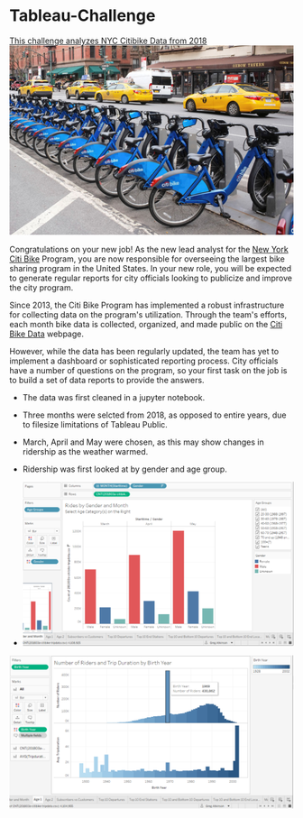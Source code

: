 # Tableau-Challenge
[This challenge analyzes NYC Citibike Data from 2018](https://public.tableau.com/profile/greg.atkinson1953#!/vizhome/CitiBikes1_16129727353650/RidesbyGenderandMonth)
![Citi-Bikes](Images/citibike2.jpg)

Congratulations on your new job! As the new lead analyst for the [New York Citi Bike](https://en.wikipedia.org/wiki/Citi_Bike) Program, you are now responsible for overseeing the largest bike sharing program in the United States. In your new role, you will be expected to generate regular reports for city officials looking to publicize and improve the city program.

Since 2013, the Citi Bike Program has implemented a robust infrastructure for collecting data on the program's utilization. Through the team's efforts, each month bike data is collected, organized, and made public on the [Citi Bike Data](https://www.citibikenyc.com/system-data) webpage.

However, while the data has been regularly updated, the team has yet to implement a dashboard or sophisticated reporting process. City officials have a number of questions on the program, so your first task on the job is to build a set of data reports to provide the answers.

* The data was first cleaned in a jupyter notebook.
* Three months were selcted from 2018, as opposed to entire years, due to filesize limitations of Tableau Public.  
* March, April and May were chosen, as this may show changes in ridership as the weather warmed.

* Ridership was first looked at by gender and age group.
* ![Image1](Images/1_Gender_month.png)

![Images2](Images/2_Duration_and_year.png)

